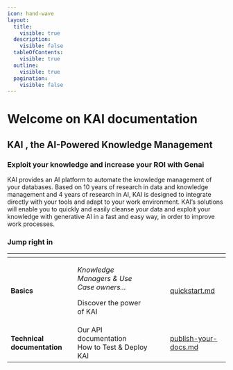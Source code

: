 ```yaml
---
icon: hand-wave
layout:
  title:
    visible: true
  description:
    visible: false
  tableOfContents:
    visible: true
  outline:
    visible: true
  pagination:
    visible: false
---
```


# Welcome on KAI documentation

## KAI , the AI-Powered Knowledge Management

### Exploit your knowledge and increase your ROI with Genai

KAI provides an AI platform to automate the knowledge management of your databases. Based on 10 years of research in data and knowledge management and 4 years of research in AI, KAI is designed to integrate directly with your tools and adapt to your work environment. KAI’s solutions will enable you to quickly and easily cleanse your data and exploit your knowledge with generative AI in a fast and easy way, in order to improve work processes.

### Jump right in

<table data-card-size="large" data-view="cards"><thead><tr><th></th><th></th><th data-hidden data-card-cover data-type="files"></th><th data-hidden></th><th data-hidden data-card-target data-type="content-ref"></th></tr></thead><tbody><tr><td><strong>Basics</strong></td><td><p><em>Knowledge Managers &#x26; Use Case owners...</em> </p><p>Discover the power of KAI </p></td><td></td><td></td><td><a href="presentation/quickstart.md">quickstart.md</a></td></tr><tr><td><strong>Technical documentation</strong></td><td>Our API documentation <br>How to Test &#x26; Deploy KAI </td><td></td><td></td><td><a href="presentation/publish-your-docs.md">publish-your-docs.md</a></td></tr></tbody></table>


